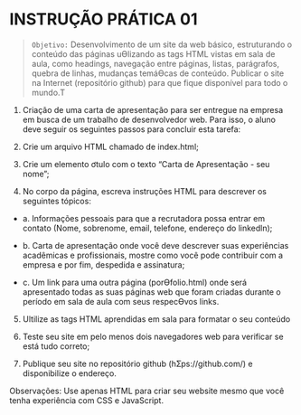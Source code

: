 # INSTRUÇÃO PRÁTICA 01

>`Objetivo:` Desenvolvimento de um site da web básico, estruturando o
conteúdo das páginas uƟlizando as tags HTML vistas em sala de aula,
como headings, navegação entre páginas, listas, parágrafos, quebra
de linhas, mudanças temáƟcas de conteúdo. Publicar o site na
Internet (repositório github) para que fique disponível para todo o
mundo.T

1. Criação de uma carta de apresentação para ser entregue na empresa em busca de um
trabalho de desenvolvedor web. Para isso, o aluno deve seguir os seguintes passos
para concluir esta tarefa:

2. Crie um arquivo HTML chamado de index.html;

3. Crie um elemento ơtulo com o texto “Carta de Apresentação - seu nome”;

4. No corpo da página, escreva instruções HTML para descrever os seguintes
tópicos:

- a. Informações pessoais para que a recrutadora possa entrar em contato
(Nome, sobrenome, email, telefone, endereço do linkedln);

- b. Carta de apresentação onde você deve descrever suas experiências
acadêmicas e profissionais, mostre como você pode contribuir com a
empresa e por fim, despedida e assinatura;

- c. Um link para uma outra página (porƟfolio.html) onde será apresentado
todas as suas páginas web que foram criadas durante o período em sala
de aula com seus respecƟvos links.

5. Ultilize as tags HTML aprendidas em sala para formatar o seu conteúdo

6. Teste seu site em pelo menos dois navegadores web para verificar se está tudo
correto;

7. Publique seu site no repositório github (hƩps://github.com/) e disponibilize o
endereço.

Observações: Use apenas HTML para criar seu website mesmo que você tenha
experiência com CSS e JavaScript.